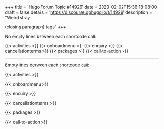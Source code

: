 +++
title = 'Hugo Forum Topic #14929'
date = 2023-02-02T15:36:18-08:00
draft = false
details = 'https://discourse.gohugo.io/t/14929'
description = "Weird stray </p> (closing paragraph) tags"
+++

No empty lines between each shortcode call:

{{< activities >}}
{{< onboardmenu >}}
{{< enquiry >}}
{{< cancellationterms >}}
{{< packages >}}
{{< call-to-action >}}

---

Empty lines between each shortcode call:

{{< activities >}}

{{< onboardmenu >}}

{{< enquiry >}}

{{< cancellationterms >}}

{{< packages >}}

{{< call-to-action >}}
